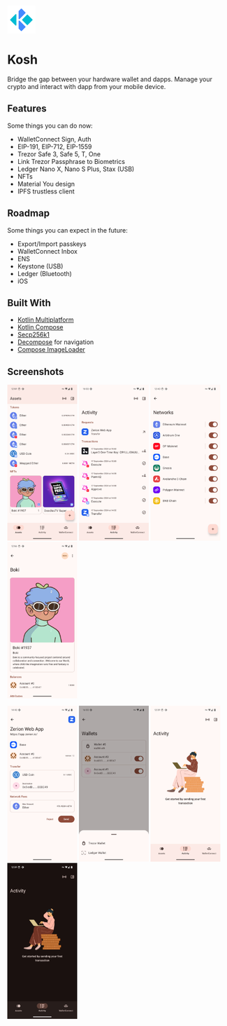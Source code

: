 <img src="images/logo.png" alt="logo" width="64" height="64">

# Kosh

Bridge the gap between your hardware wallet and dapps. Manage your crypto and interact with dapp
from your mobile device.

## Features

Some things you can do now:

* WalletConnect Sign, Auth
* EIP-191, EIP-712, EIP-1559
* Trezor Safe 3, Safe 5, T, One
* Link Trezor Passphrase to Biometrics
* Ledger Nano X, Nano S Plus, Stax (USB)
* NFTs
* Material You design
* IPFS trustless client

## Roadmap

Some things you can expect in the future:

* Export/Import passkeys
* WalletConnect Inbox
* ENS
* Keystone (USB)
* Ledger (Bluetooth)
* iOS

## Built With

* [Kotlin Multiplatform](https://github.com/JetBrains/kotlin)
* [Kotlin Compose](https://github.com/JetBrains/compose-multiplatform)
* [Secp256k1](https://github.com/ACINQ/secp256k1-kmp)
* [Decompose](https://github.com/arkivanov/Decompose) for navigation
* [Compose ImageLoader](https://github.com/qdsfdhvh/compose-imageloader)

## Screenshots

<div>
    <p>
        <img src="images/assets.png" width="160"  alt="Assets">
        <img src="images/activity.png" width="160"  alt="Activity">
        <img src="images/networks.png" width="160"  alt="Networks">
        <img src="images/nft.png" width="160"  alt="NFT">
    </p>
    <p>
        <img src="images/send_tx.png" width="160"  alt="Send Transaction">
        <img src="images/add_wallet.png" width="160"  alt="Add Hardware Wallet">
        <img src="images/illustration_light.png" width="160"  alt="Illustration Light">
        <img src="images/illustration_dark.png" width="160"  alt="Illustration Dark">
    </p>
</div>
